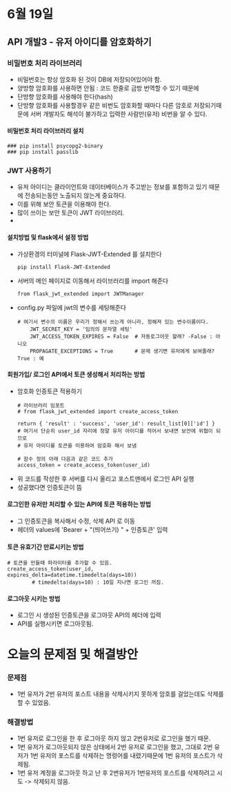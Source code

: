 # 6월 19일


## API 개발3 - 유저 아이디를 암호화하기
### 비밀번호 처리 라이브러리
- 비밀번호는 항상 암호화 된 것이 DB에 저장되어있어야 함.
- 양방향 암호화를 사용하면 안됨 : 코드 한줄로 금방 번역할 수 있기 때문에
- 단방향 암호화를 사용해야 한다(hash)
- 단방향 암호화를 사용할경우 같은 비번도 암호화할 때마다 다른 암호로 저장되기때문에 서버 개발자도 해석이 불가하고 입력한 사람만(유저) 비번을 알 수 있다.
#### 비밀번호 처리 라이브러리 설치
```
### pip install psycopg2-binary
### pip install passlib
```

### JWT 사용하기
- 유저 아이디는 클라이언트와 데이터베이스가 주고받는 정보를 포함하고 있기 때문에 전송되는동안 노출되지 않는게 중요하다.
- 이를 위해 보안 토큰을 이용해야 한다.
- 많이 쓰이는 보안 토큰이 JWT 라이브러리.
- 
#### 설치방법 및 flask에서 설정 방법
- 가상환경의 터미널에 Flask-JWT-Extended 를 설치한다
    ```
    pip install Flask-JWT-Extended
    ```
- 서버의 메인 페이지로 이동해서 라이브러리를 import 해준다
    ```
    from flask_jwt_extended import JWTManager
    ```
- config.py 파일에 jwt의 변수를 세팅해준다
    ```
    # 여기서 변수의 이름은 우리가 정해서 쓰는게 아니라, 정해져 있는 변수이름이다.
        JWT_SECRET_KEY = '임의의 문자열 세팅'
        JWT_ACCESS_TOKEN_EXPIRES = False  # 자동로그아웃 할래? -False : 아니오
        PROPAGATE_EXCEPTIONS = True       # 문제 생기면 유저에게 보여줄래? True : 예
    ```

#### 회원가입/ 로그인 API에서 토큰 생성해서 처리하는 방법
- 암호화 인증토큰 적용하기
    ```
    # 라이브러리 임포트
    # from flask_jwt_extended import create_access_token

    return { 'result' : 'success', 'user_id': result_list[0]['id'] } 
    # 여기서 단순히 user_id 자리에 정말 유저 아이디를 적어서 보내면 보안에 위협이 되므로
    # 유저 아이디를 토큰을 이용하여 암호화 해서 보냄

    # 함수 정의 아래 다음과 같은 코드 추가
    access_token = create_access_token(user_id)
    ```
- 위 코드를 작성한 후 서버를 다시 올리고 포스트맨에서 로그인 API 실행
- 성공했다면 인증토큰이 뜸


#### 로그인한 유저만 처리할 수 있는 API에 토큰 적용하는 방법
- 그 인증토큰을 복사해서 수정, 삭제 API 로 이동
- 헤더의 values에 'Bearer + "(띄어쓰기) " + 인증토큰' 입력



#### 토큰 유효기간 만료시키는 방법
```
# 토큰을 만들때 파라미터를 추가할 수 있음.
create_access_token(user_id, expires_delta=datetime.timedelta(days=10))
        # timedelta(days=10) : 10일 지나면 로그인 꺼짐.
```

#### 로그아웃 시키는 방법
- 로그인 시 생성된 인증토큰을 로그아웃 API의 헤더에 입력
- API를 실행시키면 로그아웃됨.



# 오늘의 문제점 및 해결방안
### 문제점
- 1번 유저가 2번 유저의 포스트 내용을 삭제시키지 못하게 암호를 걸었는데도 삭제를 할 수 있었음.

### 해결방법
- 1번 유저로 로그인을 한 후 로그아웃 하지 않고 2번유저로 로그인을 했기 때문.
- 1번 유저가 로그아웃되지 않은 상태에서 2번 유저로 로그인을 했고, 그대로 2번 유저가 1번 유저의 포스트를 삭제하는 명령어를 내렸기때문에 1번 유저의 포스트가 삭제됨.
- 1번 유저 계정을 로그아웃 하고 난 후 2번유저가 1번유저의 포스트를 삭제하려고 시도 -> 삭제되지 않음.


